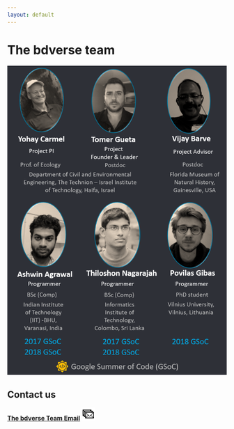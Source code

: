 ```yaml
---
layout: default
---
```


# The bdverse team

![](assets/images/the-team.png)

## Contact us

**<a href="mailto:bdverse-team@googlegroups.com" target="_blank">The bdverse Team Email</a>** 
<a href="mailto:bdverse-team@googlegroups.com" target="_blank"><img src="assets/images/team_email.png" alt="The bdverse team group Email" title= "Email the bdverse team" width="30"/></a>



